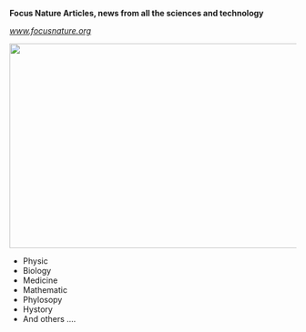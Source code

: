 <p><strong>Focus Nature Articles, news from all the sciences and technology</strong></p>
<p><em><a href="http://www.focus">www.focusnature.org</a></em></p>
<p><img src="https://i0.wp.com/www.focusnature.org/wp-content/uploads/2018/07/1.jpg?fit=300%2C169&amp;ssl=1" width="639" height="360" /></p>
<ul>
<li>Physic</li>
<li>Biology</li>
<li>Medicine</li>
<li>Mathematic</li>
<li>Phylosopy</li>
<li>Hystory</li>
<li>And others ....</li>
</ul>
